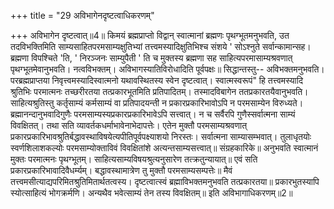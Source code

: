 +++
title = "29 अविभागेनदृष्टत्वाधिकरणम्"

+++
अविभागेन दृष्टत्वात्॥4॥ किमयं ब्रह्मप्राप्तो विद्वान् स्वात्मानां ब्रह्मणः पृथग्भूतमनुभवति, उत तदविभक्तिमिति साम्यसाहितपरमसाम्यक्षुतिभ्यां तत्त्वमस्यादिक्षुतिभिश्च संशये ' सोऽश्नुते सर्वान्कामान्सह। ब्रह्मणा विपश्चिते 'ति, ' निरञ्जनः साम्युपैती ' ति च मुक्तस्य ब्रह्मणा सह साहित्यपरमासाम्यश्रवणात् पृथग्भूतमेवानुभवति। नत्वविभक्तम्। अविभागस्यातिविरोधादिति पूर्वपक्षः॥ सिद्धान्तस्तु-- अविभक्तमनुभवति। परब्रह्मप्राप्तया निवृत्त्वमस्यादिस्वात्मनो यथावस्थितस्य स्वेन दृष्टत्वात्। स्वात्मस्वरूपं" हि तत्त्वमस्यादि श्रुतिभिः परमात्मनः तच्छरीरतया तत्प्रकारभूतमिति प्रतिपादितम्। तस्मादविबागेन ततप्रकारतयैवानुभवति। साहित्यश्रुतिस्तु कर्तृसाम्यं कर्मसाम्यं वा प्रतिपादयन्ती न प्रकारप्रकारिभावोऽपि न परमसाम्येन विरुध्यते। ब्रह्मानन्दानुभवादिगुणैः परमसाम्यस्यप्रकारप्रकारिभावेऽपि सत्त्वात्। न च सर्वैरपि गुणैस्सर्वात्मना साम्यं विवक्षितत्। तथा सति व्यावर्तकधर्माभावेनाभेदापत्तेः। एतेन मुक्तौ परमसाम्यश्रवणात् प्रकारप्रकारिभावश्रुतिर्बद्धावस्थाविषयेत्यपीतिपूर्वपक्ष्याशयो निरस्तः। सर्वात्मना साम्यासम्भवात्। तुलाधृतयोः स्वर्णशिलाशकल्योः परमसाम्योक्ताविवं विवक्षितांशे अत्यन्तसाम्यसत्त्वात्॥ संग्रहकारिके॥ अनुभवति स्वात्मानं मुक्तः परमात्मनः पृथग्भूतम्। साहित्यसाम्यविषयश्रुत्यनुसारेण तत्क्रतुन्यायात्॥ एवं सति प्रकारप्रकारिभावादिवैधर्म्यम्। बद्धावस्थामात्रेण तु मुक्तौ परमसाम्यसम्पत्तेः॥ मैवं तत्त्वमसीत्याद्यपरिमितश्रुतिमितार्थतत्वस्य। दृष्टत्वात्स्वं ब्रह्माविभक्तमनुभवति तत्प्रकारतया॥ प्रकारभुतस्यापि स्योत्साहित्यं भोगक्रर्मणि। अन्यथैव भवेत्साम्यं तेन तस्य विवक्षितम्॥ इति अविभागाधिकरणम्॥2॥